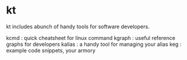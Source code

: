# kt

kt includes abunch of handy tools for software developers.

kcmd   :  quick cheatsheet for linux command
kgraph :  useful reference graphs for developers
kalias :  a handy tool for managing your alias
keg    :  example code snippets, your armory

